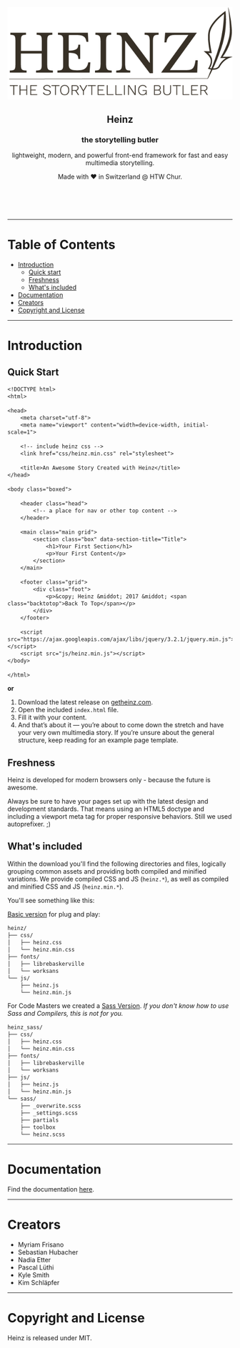 <header align="center">
  <p>
  <a href="https://getheinz.com" style="width: 100%; display: block; text-align: center;"><img src="img/logo.png"></a>
</p>
  <h2>Heinz</h2>
  <h3>the storytelling butler</h3>
  <p>
    lightweight, modern, and powerful front-end framework for fast and easy multimedia storytelling.
    </p>
    <p>Made with ❤︎ in Switzerland @ HTW Chur.</p>
</header>
<br />

--------------------------------------------------------------------------------

# Table of Contents
- [Introduction](#introduction)  
   - [Quick start](#quick-start)
   - [Freshness](#freshness)
   - [What's included](#whats-included)
- [Documentation](#documentation)
- [Creators](#creators)
- [Copyright and License](#copyright-and-license)

---
# Introduction

## Quick Start

```
<!DOCTYPE html>
<html>

<head>
    <meta charset="utf-8">
    <meta name="viewport" content="width=device-width, initial-scale=1">

    <!-- include heinz css -->
    <link href="css/heinz.min.css" rel="stylesheet">

    <title>An Awesome Story Created with Heinz</title>
</head>

<body class="boxed">

    <header class="head">
        <!-- a place for nav or other top content -->
    </header>

    <main class="main grid">
        <section class="box" data-section-title="Title">
            <h1>Your First Section</h1>
            <p>Your First Content</p>
        </section>
    </main>

    <footer class="grid">
        <div class="foot">
            <p>&copy; Heinz &middot; 2017 &middot; <span class="backtotop">Back To Top</span></p>
        </div>
    </footer>

    <script src="https://ajax.googleapis.com/ajax/libs/jquery/3.2.1/jquery.min.js"></script>
    <script src="js/heinz.min.js"></script>
</body>

</html>

```

**or**

1. Download the latest release on [getheinz.com](https://getheinz.com/).
2. Open the included `index.html` file.
3. Fill it with your content.
5. And that’s about it — you’re about to come down the stretch and have your very own multimedia story. If you’re unsure about the general structure, keep reading for an example page template.

## Freshness

Heinz is developed for modern browsers only - because the future is awesome.

Always be sure to have your pages set up with the latest design and development standards. That means using an HTML5 doctype and including a viewport meta tag for proper responsive behaviors. Still we used autoprefixer. ;)


## What's included

Within the download you'll find the following directories and files, logically grouping common assets and providing both compiled and minified variations. We provide compiled CSS and JS (`heinz.*`), as well as compiled and minified CSS and JS (`heinz.min.*`).

You'll see something like this:

[Basic version](https://getheinz.com/downloads/heinz.zip) for plug and play:
```
heinz/
├── css/
│   ├── heinz.css
│   └── heinz.min.css
├── fonts/
│   ├── librebaskerville
│   └── worksans
└── js/
    ├── heinz.js
    └── heinz.min.js
```



For Code Masters we created a [Sass Version](https://getheinz.com/downloads/heinz_sass.zip).
_If you don't know how to use Sass and Compilers, this is not for you._

```
heinz_sass/
├── css/
│   ├── heinz.css
│   └── heinz.min.css
├── fonts/
│   ├── librebaskerville
│   └── worksans
├── js/
│   ├── heinz.js
│   └── heinz.min.js
└── sass/
    ├── _overwrite.scss
    ├── _settings.scss
    ├── partials
    ├── toolbox
    └── heinz.scss
```



---
# Documentation

Find the documentation [here](https://getheinz.com/documentation.html).


---
# Creators
- Myriam Frisano
- Sebastian Hubacher
- Nadia Etter
- Pascal Lüthi
- Kyle Smith
- Kim Schläpfer

---
# Copyright and License
Heinz is released under MIT.
